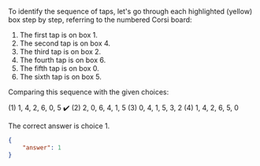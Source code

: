 To identify the sequence of taps, let's go through each highlighted (yellow) box step by step, referring to the numbered Corsi board:

1. The first tap is on box 1.
2. The second tap is on box 4.
3. The third tap is on box 2.
4. The fourth tap is on box 6.
5. The fifth tap is on box 0.
6. The sixth tap is on box 5.

Comparing this sequence with the given choices:

(1) 1, 4, 2, 6, 0, 5 ✔️
(2) 2, 0, 6, 4, 1, 5
(3) 0, 4, 1, 5, 3, 2
(4) 1, 4, 2, 6, 5, 0

The correct answer is choice 1.

```json
{
    "answer": 1
}
```
